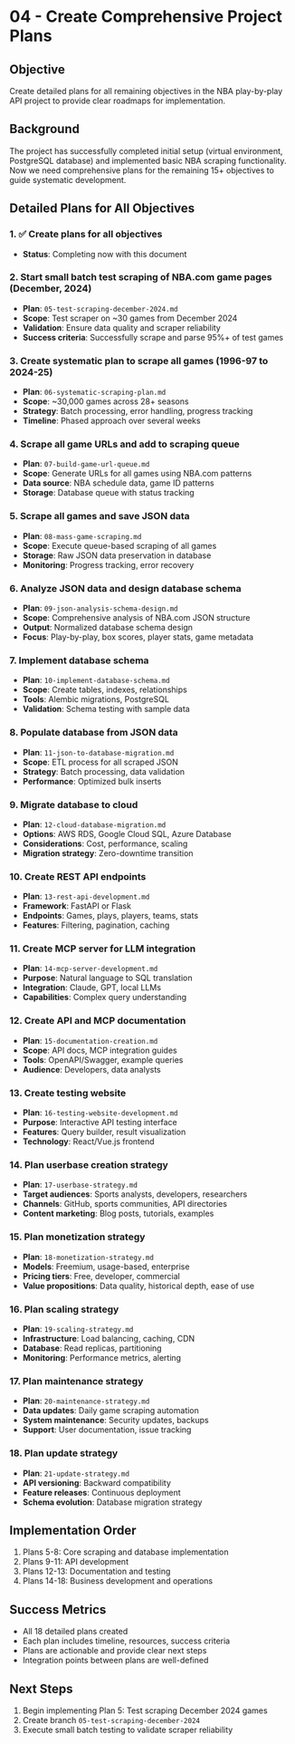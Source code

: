 # 04 - Create Comprehensive Project Plans

## Objective
Create detailed plans for all remaining objectives in the NBA play-by-play API project to provide clear roadmaps for implementation.

## Background
The project has successfully completed initial setup (virtual environment, PostgreSQL database) and implemented basic NBA scraping functionality. Now we need comprehensive plans for the remaining 15+ objectives to guide systematic development.

## Detailed Plans for All Objectives

### 1. ✅ Create plans for all objectives
- **Status**: Completing now with this document

### 2. Start small batch test scraping of NBA.com game pages (December, 2024)
- **Plan**: `05-test-scraping-december-2024.md`
- **Scope**: Test scraper on ~30 games from December 2024
- **Validation**: Ensure data quality and scraper reliability
- **Success criteria**: Successfully scrape and parse 95%+ of test games

### 3. Create systematic plan to scrape all games (1996-97 to 2024-25)
- **Plan**: `06-systematic-scraping-plan.md`
- **Scope**: ~30,000 games across 28+ seasons
- **Strategy**: Batch processing, error handling, progress tracking
- **Timeline**: Phased approach over several weeks

### 4. Scrape all game URLs and add to scraping queue
- **Plan**: `07-build-game-url-queue.md`
- **Scope**: Generate URLs for all games using NBA.com patterns
- **Data source**: NBA schedule data, game ID patterns
- **Storage**: Database queue with status tracking

### 5. Scrape all games and save JSON data
- **Plan**: `08-mass-game-scraping.md`
- **Scope**: Execute queue-based scraping of all games
- **Storage**: Raw JSON data preservation in database
- **Monitoring**: Progress tracking, error recovery

### 6. Analyze JSON data and design database schema
- **Plan**: `09-json-analysis-schema-design.md`
- **Scope**: Comprehensive analysis of NBA.com JSON structure
- **Output**: Normalized database schema design
- **Focus**: Play-by-play, box scores, player stats, game metadata

### 7. Implement database schema
- **Plan**: `10-implement-database-schema.md`
- **Scope**: Create tables, indexes, relationships
- **Tools**: Alembic migrations, PostgreSQL
- **Validation**: Schema testing with sample data

### 8. Populate database from JSON data
- **Plan**: `11-json-to-database-migration.md`
- **Scope**: ETL process for all scraped JSON
- **Strategy**: Batch processing, data validation
- **Performance**: Optimized bulk inserts

### 9. Migrate database to cloud
- **Plan**: `12-cloud-database-migration.md`
- **Options**: AWS RDS, Google Cloud SQL, Azure Database
- **Considerations**: Cost, performance, scaling
- **Migration strategy**: Zero-downtime transition

### 10. Create REST API endpoints
- **Plan**: `13-rest-api-development.md`
- **Framework**: FastAPI or Flask
- **Endpoints**: Games, plays, players, teams, stats
- **Features**: Filtering, pagination, caching

### 11. Create MCP server for LLM integration
- **Plan**: `14-mcp-server-development.md`
- **Purpose**: Natural language to SQL translation
- **Integration**: Claude, GPT, local LLMs
- **Capabilities**: Complex query understanding

### 12. Create API and MCP documentation
- **Plan**: `15-documentation-creation.md`
- **Scope**: API docs, MCP integration guides
- **Tools**: OpenAPI/Swagger, example queries
- **Audience**: Developers, data analysts

### 13. Create testing website
- **Plan**: `16-testing-website-development.md`
- **Purpose**: Interactive API testing interface
- **Features**: Query builder, result visualization
- **Technology**: React/Vue.js frontend

### 14. Plan userbase creation strategy
- **Plan**: `17-userbase-strategy.md`
- **Target audiences**: Sports analysts, developers, researchers
- **Channels**: GitHub, sports communities, API directories
- **Content marketing**: Blog posts, tutorials, examples

### 15. Plan monetization strategy
- **Plan**: `18-monetization-strategy.md`
- **Models**: Freemium, usage-based, enterprise
- **Pricing tiers**: Free, developer, commercial
- **Value propositions**: Data quality, historical depth, ease of use

### 16. Plan scaling strategy
- **Plan**: `19-scaling-strategy.md`
- **Infrastructure**: Load balancing, caching, CDN
- **Database**: Read replicas, partitioning
- **Monitoring**: Performance metrics, alerting

### 17. Plan maintenance strategy
- **Plan**: `20-maintenance-strategy.md`
- **Data updates**: Daily game scraping automation
- **System maintenance**: Security updates, backups
- **Support**: User documentation, issue tracking

### 18. Plan update strategy
- **Plan**: `21-update-strategy.md`
- **API versioning**: Backward compatibility
- **Feature releases**: Continuous deployment
- **Schema evolution**: Database migration strategy

## Implementation Order
1. Plans 5-8: Core scraping and database implementation
2. Plans 9-11: API development
3. Plans 12-13: Documentation and testing
4. Plans 14-18: Business development and operations

## Success Metrics
- All 18 detailed plans created
- Each plan includes timeline, resources, success criteria
- Plans are actionable and provide clear next steps
- Integration points between plans are well-defined

## Next Steps
1. Begin implementing Plan 5: Test scraping December 2024 games
2. Create branch `05-test-scraping-december-2024`
3. Execute small batch testing to validate scraper reliability